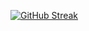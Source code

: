 [![GitHub Streak](http://github-readme-streak-stats.herokuapp.com?user=Fer457)](https://git.io/streak-stats)
